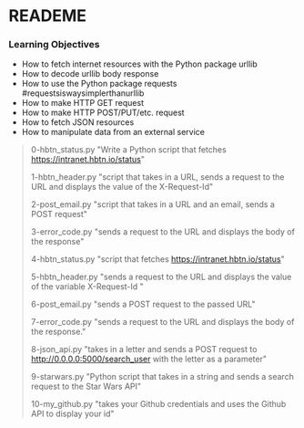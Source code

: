 #   READEME
### Learning Objectives
 - How to fetch internet resources with the Python package urllib
 - How to decode urllib body response
 - How to use the Python package requests #requestsiswaysimplerthanurllib
 - How to make HTTP GET request 
 - How to make HTTP POST/PUT/etc. request
 - How to fetch JSON resources
 - How to manipulate data from an external service

  >>>
  > 0-hbtn_status.py "Write a Python script that fetches https://intranet.hbtn.io/status"
  >
  > 1-hbtn_header.py "script that takes in a URL, sends a request to the URL and displays the value of the X-Request-Id"
  >
  > 2-post_email.py "script that takes in a URL and an email, sends a POST request"
  >
  > 3-error_code.py "sends a request to the URL and displays the body of the response"
  >
  > 4-hbtn_status.py "script that fetches https://intranet.hbtn.io/status"
  >
  > 5-hbtn_header.py "sends a request to the URL and displays the value of the variable X-Request-Id "
  >
  > 6-post_email.py "sends a POST request to the passed URL"
  >
  > 7-error_code.py "sends a request to the URL and displays the body of the response."
  >
  > 8-json_api.py "takes in a letter and sends a POST request to http://0.0.0.0:5000/search_user with the letter as a parameter"
  >
  > 9-starwars.py "Python script that takes in a string and sends a search request to the Star Wars API"
  >
  > 10-my_github.py "takes your Github credentials and uses the Github API to display your id"
  >
